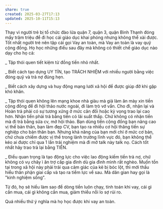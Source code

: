 ```yaml
---
share: true
created: 2025-03-27T17:13
updated: 2025-10-11T15:13
---
```

Thay vì người trẻ bị tổ chức đào lửa quận 7, quận 3, quận Bình Thạnh đóng mấy trăm triệu để đi học cái giáo dục khai phóng nhưng không thể xài được. Tốt nhất người trẻ nên tập cái gọi Vay an toàn, mà Vay an toàn là vay quỹ cộng đồng. Họ học những điều sau đây mà không có thiết chế giáo dục nào dạy cho họ cả:

_ Tập thói quen tiết kiệm từ đồng tiền nhỏ nhất.

_ Biết cách tạo dựng UY TÍN, tạo TRÁCH NHIỆM với nhiều người bằng việc đóng quỹ và trả nợ đúng hẹn.

_ Biết cách xây dựng và huy động mạng lưới xã hội để được giúp đỡ khi gặp khó khăn.

_ Tập thói quen không lên mạng khoe nhà giàu mà giả làm ăn mày xin tiền cộng đồng để đi hội thảo nước ngoài, đi làm trò vớ vẩn. Cho đi, nhận lại và Hoàn trả phải có sự tương xứng ở mức cân đối hoặc kỳ vọng trao lại cao hơn. Nhận tiền phải trả bằng tiền có lãi suất thấp. Chứ không có nhận tiền mà đi trả bằng sửa cv, mở hội thảo. Bạn dùng tiền cộng đồng bạn nâng cao vị thế bản thân, bạn làm đẹp CV, bạn tạo ra nhiều cơ hội thăng tiến sự nghiệp cho bản thân bạn. Nhưng khả năng của bạn mới chỉ ở mức cơ bản, chứ chưa chiếm được vị thế trong lãnh trường lĩnh vực đó, bạn không thể kéo ai được chỉ qua 1 lần trải nghiệm mà đi mở talk này talk nọ. Cách tốt nhất hãy trao trả lại bằng TIỀN.

_ Điều quan trọng là tạo động lực cho việc lao động kiếm tiền trả nợ, chứ không có vụ chây ì ăn trợ cấp gia đình dù gia đình mình rất nghèo. Muốn tồn tại trong xã hội này phải trải qua cảm giác của kẻ bị bóc lột, thì mới thấu hiểu thân phận giai cấp và tạo ra tiềm lực về sau. Mà dân gian hay gọi là "kinh nghiệm sống".

Từ đó, họ sẽ hiểu làm sao để dòng tiền luôn chạy, tính toán khi vay, cái gì cần mua, cái gì không cần mua, giảm thiểu nỗi lo sợ rủi ro.

Quá nhiều thứ ý nghĩa mà họ học được khi vay an toàn.
